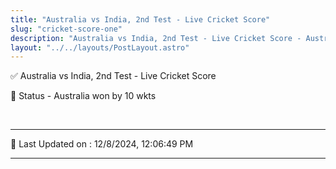 ```yaml
---
title: "Australia vs India, 2nd Test - Live Cricket Score"
slug: "cricket-score-one"
description: "Australia vs India, 2nd Test - Live Cricket Score - Australia won by 10 wkts."
layout: "../../layouts/PostLayout.astro"
--- 
```


✅ Australia vs India, 2nd Test - Live Cricket Score

📑 Status - Australia won by 10 wkts

<br />

***

📝 Last Updated on : 12/8/2024, 12:06:49 PM

***


